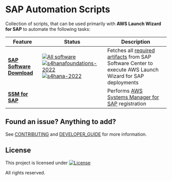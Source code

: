 # SAP Automation Scripts

Collection of scripts, that can be used primarily with **AWS Launch Wizard for SAP** to automate the following tasks:

| Feature  | Status | Description |
| ------------- | ------------- | ------------- |
| **[SAP Software Download](software_download/)**   | [![All software](https://github.com/awslabs/aws-sap-automation/actions/workflows/software_download_all.yml/badge.svg)](https://github.com/awslabs/aws-sap-automation/actions/workflows/software_download_all.yml) [![s4hanafoundations-2022](https://github.com/awslabs/aws-sap-automation/actions/workflows/launch_wizard.yml/badge.svg)](https://github.com/awslabs/aws-sap-automation/actions/workflows/launch_wizard.yml) [![s4hana-2022](https://github.com/awslabs/aws-sap-automation/actions/workflows/launch_wizard_saps4hana_2022.yml/badge.svg)](https://github.com/awslabs/aws-sap-automation/actions/workflows/launch_wizard_saps4hana_2022.yml) | Fetches all [required artifacts](https://docs.aws.amazon.com/launchwizard/latest/userguide/launch-wizard-sap-software-install-details.html) from SAP Software Center to execute AWS Launch Wizard for SAP deployments |
| **[SSM for SAP](ssm-sap/)**   |  | Performs [AWS Systems Manager for SAP](https://docs.aws.amazon.com/ssm-sap/latest/userguide/get-started.html) registration |

## Found an issue? Anything to add?

See [CONTRIBUTING](CONTRIBUTING.md) and [DEVELOPER_GUIDE](DEVELOPER_GUIDE.md) for more information.

## License

This project is licensed under  [![License](https://img.shields.io/badge/License-Apache_2.0-blue.svg)](.LICENSE)
  
All rights reserved.